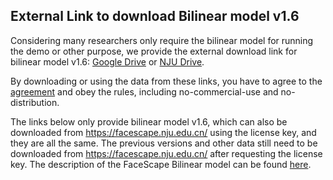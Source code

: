 ## External Link to download Bilinear model v1.6

Considering many researchers only require the bilinear model for running the demo or other purpose, we provide the external download link for bilinear model v1.6: [Google Drive](https://drive.google.com/drive/folders/1nI5rI2lxSdJ4jv3o3026GWmZcbtf6OSc?usp=sharing) or [NJU Drive](https://box.nju.edu.cn/d/8845399d28bd44f0842e/).

By downloading or using the data from these links, you have to agree to the [agreement](https://facescape.nju.edu.cn/static/License_Agreement.pdf) and obey the rules, including no-commercial-use and no-distribution.

The links below only provide bilinear model v1.6, which can also be downloaded from https://facescape.nju.edu.cn/  using the license key, and they are all the same.  The previous versions and other data still need to be downloaded from https://facescape.nju.edu.cn/ after requesting the license key.  The description of the FaceScape Bilinear model can be found [here](https://github.com/zhuhao-nju/facescape_debug/blob/master/doc/doc_bilinear_model.md).
